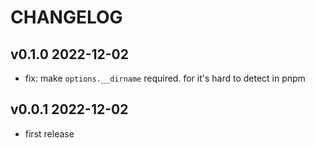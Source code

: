 # CHANGELOG

## v0.1.0 2022-12-02

- fix: make `options.__dirname` required. for it's hard to detect in pnpm

## v0.0.1 2022-12-02

- first release
